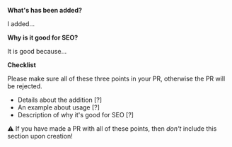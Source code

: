 **What's has been added?** 

I added...

**Why is it good for SEO?**

It is good because...


**Checklist**

Please make sure all of these three points in your PR, otherwise the PR will be rejected.

* Details about the addition  [?]
* An example about usage  [?]
* Description of why it's good for SEO [?]

:warning:  If you have made a PR with all of these points, then *don't* include this section upon creation!
